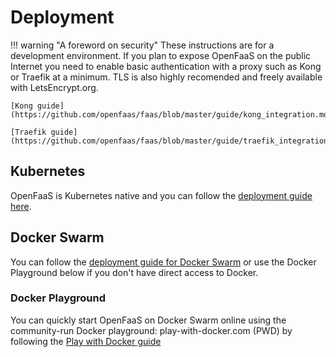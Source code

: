 # Deployment

!!! warning "A foreword on security"
    These instructions are for a development environment. If you plan to expose OpenFaaS on the public Internet you need to enable basic authentication with a proxy such as Kong or Traefik at a minimum. TLS is also highly recomended and freely available with LetsEncrypt.org.

    [Kong guide](https://github.com/openfaas/faas/blob/master/guide/kong_integration.md) 

    [Traefik guide](https://github.com/openfaas/faas/blob/master/guide/traefik_integration.md)


## Kubernetes

OpenFaaS is Kubernetes native and you can follow the [deployment guide here](/deployment/kubernetes/).

## Docker Swarm

You can follow the [deployment guide for Docker Swarm](/deployment/docker-swarm/) or use the Docker Playground below if you don't have direct access to Docker.

### Docker Playground

You can quickly start OpenFaaS on Docker Swarm online using the community-run Docker playground: play-with-docker.com (PWD) by following the [Play with Docker guide](/deployment/play-with-docker/)
